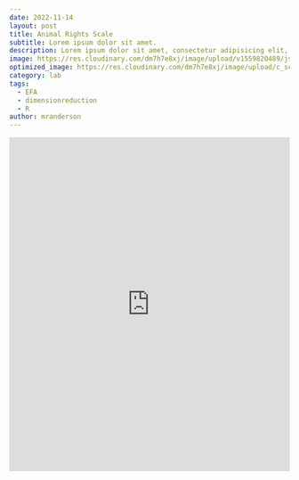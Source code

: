 ```yaml
---
date: 2022-11-14
layout: post
title: Animal Rights Scale
subtitle: Lorem ipsum dolor sit amet.
description: Lorem ipsum dolor sit amet, consectetur adipisicing elit, sed do eiusmod tempor incididunt ut labore et dolore magna aliqua.
image: https://res.cloudinary.com/dm7h7e8xj/image/upload/v1559820489/js-code_n83m7a.jpg
optimized_image: https://res.cloudinary.com/dm7h7e8xj/image/upload/c_scale,w_380/v1559820489/js-code_n83m7a.jpg
category: lab
tags:
  - EFA 
  - dimensionreduction
  - R
author: mranderson
---
```


<embed src= "https://felipevillota.com/wp-content/uploads/2024/04/LAB4_sem_test_scores.pdf" width="100%" height="600px" />
